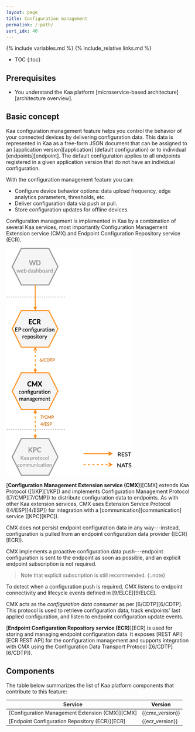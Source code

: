 ```yaml
---
layout: page
title: Configuration management
permalink: /:path/
sort_idx: 40
---
```


{% include variables.md %}
{% include_relative links.md %}

* TOC
{:toc}


## Prerequisites

- You understand the Kaa platform [microservice-based architecture][architecture overview].


## Basic concept

Kaa configuration management feature helps you control the behavior of your connected devices by delivering configuration data.
This data is represented in Kaa as a free-form JSON document that can be assigned to an [application version][application] (default configuration) or to individual [endpoints][endpoint].
The default configuration applies to all endpoints registered in a given application version that do not have an individual configuration.

With the configuration management feature you can:
- Configure device behavior options: data upload frequency, edge analytics parameters, thresholds, etc.
- Deliver configuration data via push or pull.
- Store configuration updates for offline devices.

Configuration management is implemented in Kaa by a combination of several Kaa services, most importantly Configuration Management Extension service (CMX) and Endpoint Configuration Repository service (ECR).

<!-- TODO: redraw -->
![Configuration management services](configuration-management.png)


[**Configuration Management Extension service (CMX)**][CMX] extends Kaa Protocol ([1/KP][1/KP]) and implements Configuration Management Protocol ([7/CMP][7/CMP]) to distribute configuration data to endpoints.
As with other Kaa extension services, CMX uses Extension Service Protocol ([4/ESP][4/ESP]) for integration with a [communication][communication] service ([KPC][KPC]).

CMX does not persist endpoint configuration data in any way---instead, configuration is pulled from an endpoint configuration data provider ([ECR][ECR]).

CMX implements a proactive configuration data push---endpoint configuration is sent to the endpoint as soon as possible, and an explicit endpoint subscription is not required.

> Note that explicit subscription is still recommended.
{:.note}

To detect when a configuration push is required, CMX listens to endpoint connectivity and lifecycle events defined in [9/ELCE][9/ELCE].

CMX acts as the *configuration data consumer* as per [6/CDTP][6/CDTP].
This protocol is used to retrieve configuration data, track endpoints' last applied configuration, and listen to endpoint configuration update events.

[**Endpoint Configuration Repository service (ECR)**][ECR] is used for storing and managing endpoint configuration data.
It exposes [REST API][ECR REST API] for the configuration management and supports integration with CMX using the Configuration Data Transport Protocol ([6/CDTP][6/CDTP]).


## Components

The table below summarizes the list of Kaa platform components that contribute to this feature:

| Service                                         | Version         |
| ----------------------------------------------- | --------------- |
| [Configuration Management Extension (CMX)][CMX] | {{cmx_version}} |
| [Endpoint Configuration Repository (ECR)][ECR]  | {{ecr_version}} |
